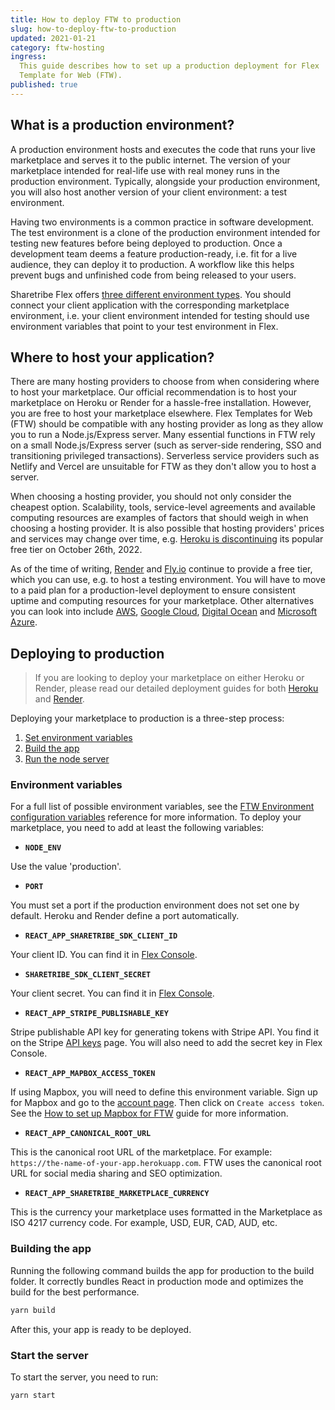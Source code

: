 ```yaml
---
title: How to deploy FTW to production
slug: how-to-deploy-ftw-to-production
updated: 2021-01-21
category: ftw-hosting
ingress:
  This guide describes how to set up a production deployment for Flex
  Template for Web (FTW).
published: true
---
```


## What is a production environment?

A production environment hosts and executes the code that runs your live
marketplace and serves it to the public internet. The version of your
marketplace intended for real-life use with real money runs in the
production environment. Typically, alongside your production
environment, you will also host another version of your client
environment: a test environment.

Having two environments is a common practice in software development.
The test environment is a clone of the production environment intended
for testing new features before being deployed to production. Once a
development team deems a feature production-ready, i.e. fit for a live
audience, they can deploy it to production. A workflow like this helps
prevent bugs and unfinished code from being released to your users.

Sharetribe Flex offers
[three different environment types](https://www.sharetribe.com/docs/concepts/flex-environments/#environment-types).
You should connect your client application with the corresponding
marketplace environment, i.e. your client environment intended for
testing should use environment variables that point to your test
environment in Flex.

## Where to host your application?

There are many hosting providers to choose from when considering where
to host your marketplace. Our official recommendation is to host your
marketplace on Heroku or Render for a hassle-free installation. However,
you are free to host your marketplace elsewhere. Flex Templates for Web
(FTW) should be compatible with any hosting provider as long as they
allow you to run a Node.js/Express server. Many essential functions in
FTW rely on a small Node.js/Express server (such as server-side
rendering, SSO and transitioning privileged transactions). Serverless
service providers such as Netlify and Vercel are unsuitable for FTW as
they don't allow you to host a server.

When choosing a hosting provider, you should not only consider the
cheapest option. Scalability, tools, service-level agreements and
available computing resources are examples of factors that should weigh
in when choosing a hosting provider. It is also possible that hosting
providers' prices and services may change over time, e.g.
[Heroku is discontinuing](https://techcrunch.com/2022/08/25/heroku-announces-plans-to-eliminate-free-plans-blaming-fraud-and-abuse/)
its popular free tier on October 26th, 2022.

As of the time of writing, [Render](https://www.render.com) and
[Fly.io](https://fly.io) continue to provide a free tier, which you can
use, e.g. to host a testing environment. You will have to move to a paid
plan for a production-level deployment to ensure consistent uptime and
computing resources for your marketplace. Other alternatives you can
look into include [AWS](https://aws.amazon.com/),
[Google Cloud](https://cloud.google.com/),
[Digital Ocean](https://www.digitalocean.com/) and
[Microsoft Azure](https://azure.microsoft.com/).

## Deploying to production

> If you are looking to deploy your marketplace on either Heroku or
> Render, please read our detailed deployment guides for both
> [Heroku](/ftw/how-to-deploy-ftw-to-heroku/) and
> [Render](/tutorial/deploy-to-render/#deploy-to-render).

Deploying your marketplace to production is a three-step process:

1. [Set environment variables](#environment-variables)
2. [Build the app](#building-the-app)
3. [Run the node server](#starting-the-app)

### Environment variables

For a full list of possible environment variables, see the
[FTW Environment configuration variables](/ftw/ftw-env/) reference for
more information. To deploy your marketplace, you need to add at least
the following variables:

- **`NODE_ENV`**

Use the value 'production'.

- **`PORT`**

You must set a port if the production environment does not set one by
default. Heroku and Render define a port automatically.

- **`REACT_APP_SHARETRIBE_SDK_CLIENT_ID`**

Your client ID. You can find it in
[Flex Console](https://flex-console.sharetribe.com/applications).

- **`SHARETRIBE_SDK_CLIENT_SECRET`**

Your client secret. You can find it in
[Flex Console](https://flex-console.sharetribe.com/applications).

- **`REACT_APP_STRIPE_PUBLISHABLE_KEY`**

Stripe publishable API key for generating tokens with Stripe API. You
find it on the Stripe
[API keys](https://dashboard.stripe.com/account/apikeys) page. You will
also need to add the secret key in Flex Console.

- **`REACT_APP_MAPBOX_ACCESS_TOKEN`**

If using Mapbox, you will need to define this environment variable. Sign
up for Mapbox and go to the
[account page](https://www.mapbox.com/account/access-tokens). Then click
on `Create access token`. See the
[How to set up Mapbox for FTW](/ftw/how-to-set-up-mapbox-for-ftw/) guide
for more information.

- **`REACT_APP_CANONICAL_ROOT_URL`**

This is the canonical root URL of the marketplace. For example:
`https://the-name-of-your-app.herokuapp.com`. FTW uses the canonical
root URL for social media sharing and SEO optimization.

- **`REACT_APP_SHARETRIBE_MARKETPLACE_CURRENCY`**

This is the currency your marketplace uses formatted in the Marketplace
as ISO 4217 currency code. For example, USD, EUR, CAD, AUD, etc.

### Building the app

Running the following command builds the app for production to the build
folder. It correctly bundles React in production mode and optimizes the
build for the best performance.

```bash
yarn build
```

After this, your app is ready to be deployed.

### Start the server

To start the server, you need to run:

```bash
yarn start
```
